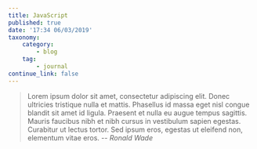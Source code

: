 ```yaml
---
title: JavaScript
published: true
date: '17:34 06/03/2019'
taxonomy:
    category:
        - blog
    tag:
        - journal
continue_link: false
---
```


> Lorem ipsum dolor sit amet, consectetur adipiscing elit. Donec ultricies tristique nulla et mattis. Phasellus id massa eget nisl congue blandit sit amet id ligula. Praesent et nulla eu augue tempus sagittis. Mauris faucibus nibh et nibh cursus in vestibulum sapien egestas. Curabitur ut lectus tortor. Sed ipsum eros, egestas ut eleifend non, elementum vitae eros. 
> -- <cite> Ronald Wade</cite>

